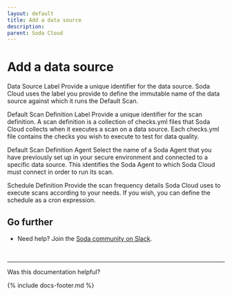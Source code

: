 ```yaml
---
layout: default
title: Add a data source
description: 
parent: Soda Cloud
---
```


# Add a data source

Data Source Label
Provide a unique identifier for the data source. Soda Cloud uses the label you provide to define the immutable name of the data source against which it runs the Default Scan.

Default Scan Definition Label
Provide a unique identifier for the scan definition. A scan definition is a collection of checks.yml files that Soda Cloud collects when it executes a scan on a data source. Each checks.yml file contains the checks you wish to execute to test for data quality.

Default Scan Definition Agent
Select the name of a Soda Agent that you have previously set up in your secure environment and connected to a specific data source. This identifies the Soda Agent to which Soda Cloud must connect in order to run its scan.

Schedule Definition
Provide the scan frequency details Soda Cloud uses to execute scans according to your needs. If you wish, you can define the schedule as a cron expression.




## Go further

* Need help? Join the <a href="http://community.soda.io/slack" target="_blank"> Soda community on Slack</a>.
<br />

---

Was this documentation helpful?

<!-- LikeBtn.com BEGIN -->
<span class="likebtn-wrapper" data-theme="tick" data-i18n_like="Yes" data-ef_voting="grow" data-show_dislike_label="true" data-counter_zero_show="true" data-i18n_dislike="No"></span>
<script>(function(d,e,s){if(d.getElementById("likebtn_wjs"))return;a=d.createElement(e);m=d.getElementsByTagName(e)[0];a.async=1;a.id="likebtn_wjs";a.src=s;m.parentNode.insertBefore(a, m)})(document,"script","//w.likebtn.com/js/w/widget.js");</script>
<!-- LikeBtn.com END -->

{% include docs-footer.md %}